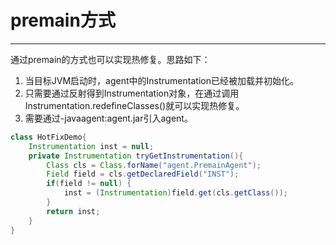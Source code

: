 # premain方式
---
通过premain的方式也可以实现热修复。思路如下：
1. 当目标JVM启动时，agent中的Instrumentation已经被加载并初始化。
2. 只需要通过反射得到Instrumentation对象，在通过调用Instrumentation.redefineClasses()就可以实现热修复。
3. 需要通过-javaagent:agent.jar引入agent。

```java
class HotFixDemo{
    Instrumentation inst = null;
    private Instrumentation tryGetInstrumentation(){
        Class cls = Class.forName("agent.PremainAgent");
        Field field = cls.getDeclaredField("INST");
        if(field != null) {
            inst = (Instrumentation)field.get(cls.getClass());
        }
        return inst;
    }
}

```
 
